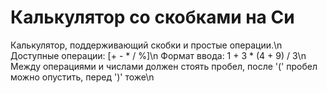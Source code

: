 # Калькулятор со скобками на Си
Калькулятор, поддерживающий скобки и простые операции.\n
Доступные операции: [+ - * / %]\n
Формат ввода: 1 + 3 * (4 + 9) / 3\n
Между операциями и числами должен стоять пробел, после '(' пробел можно опустить, перед ')' тоже\n

